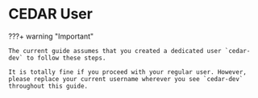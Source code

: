# CEDAR User

???+ warning "Important"
    
    The current guide assumes that you created a dedicated user `cedar-dev` to follow these steps.

    It is totally fine if you proceed with your regular user. However, please replace your current username wherever you see `cedar-dev` throughout this guide. 

